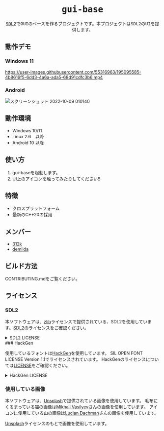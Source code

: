 
<div align="center">
<samp>

# gui-base

[SDL2](https://github.com/libsdl-org/SDL)でGUIのベースを作るプロジェクトです。本プロジェクトはSDL2のUIを提供します。  

</samp>
</div>

## 動作デモ

### Windows 11

https://user-images.githubusercontent.com/55316963/195095585-4b8619f5-6dd3-4a6a-ada5-68d91cdfc3b6.mp4

### Android

![スクリーンショット 2022-10-09 010140](https://user-images.githubusercontent.com/55316963/194716731-008c94cb-3b05-44e4-b69d-b0d7f6fc03a0.png)

## 動作環境

- Windows 10/11
- Linux 2.6　以降
- Android 10 以降

## 使い方

1. gui-baseを起動します。
2. UI上のアイコンを触ってみたりしてください!!

## 特徴

- クロスプラットフォーム
- 最新のC++20の採用

## メンバー

- [312k](https://github.com/312k)
- [demiida](https://github.com/demiida)

## ビルド方法

CONTRIBUTING.mdをご覧ください。

## ライセンス

### SDL2

本ソフトウェアは、[zlib](https://www.zlib.net/zlib_license.html)ライセンスで提供されている、SDL2を使用しています。[SDL2](http://www.libsdl.org/license.php)のライセンスをご確認ください。

<details>
<summary> SDL2 LICENSE</summary>
This software is provided 'as-is', without any express or implied
warranty.  In no event will the authors be held liable for any damages
arising from the use of this software.

Permission is granted to anyone to use this software for any purpose,
including commercial applications, and to alter it and redistribute it
freely, subject to the following restrictions:

1. The origin of this software must not be misrepresented; you must not
   claim that you wrote the original software. If you use this software
   in a product, an acknowledgment in the product documentation would be
   appreciated but is not required.
2. Altered source versions must be plainly marked as such, and must not be
   misrepresented as being the original software.
3. This notice may not be removed or altered from any source distribution.
</details>
### HackGen

使用しているフォントは[HackGen](https://github.com/yuru7/HackGen)を使用しています。
SIL OPEN FONT LICENSE Version 1.1でライセンスされています。
HackGenのライセンスについては[LICENSE](https://github.com/yuru7/HackGen/blob/master/LICENSE)をご確認ください。

<details>
<summary>HackGen LICENSE</summary>

## "白源/HackGen" licensing

Copyright (c) 2019, Yuko OTAWARA. with Reserved Font Name "白源", "HackGen"

This Font Software is licensed under the SIL Open Font License, Version 1.1.
This license is copied below, and is also available with a FAQ at:
<https://scripts.sil.org/OFL>

-----------------------------------------------------------

SIL OPEN FONT LICENSE Version 1.1 - 26 February 2007
-----------------------------------------------------------

PREAMBLE
The goals of the Open Font License (OFL) are to stimulate worldwide
development of collaborative font projects, to support the font creation
efforts of academic and linguistic communities, and to provide a free and
open framework in which fonts may be shared and improved in partnership
with others.

The OFL allows the licensed fonts to be used, studied, modified and
redistributed freely as long as they are not sold by themselves. The
fonts, including any derivative works, can be bundled, embedded,
redistributed and/or sold with any software provided that any reserved
names are not used by derivative works. The fonts and derivatives,
however, cannot be released under any other type of license. The
requirement for fonts to remain under this license does not apply
to any document created using the fonts or their derivatives.

DEFINITIONS
"Font Software" refers to the set of files released by the Copyright
Holder(s) under this license and clearly marked as such. This may
include source files, build scripts and documentation.

"Reserved Font Name" refers to any names specified as such after the
copyright statement(s).

"Original Version" refers to the collection of Font Software components as
distributed by the Copyright Holder(s).

"Modified Version" refers to any derivative made by adding to, deleting,
or substituting -- in part or in whole -- any of the components of the
Original Version, by changing formats or by porting the Font Software to a
new environment.

"Author" refers to any designer, engineer, programmer, technical
writer or other person who contributed to the Font Software.

PERMISSION & CONDITIONS
Permission is hereby granted, free of charge, to any person obtaining
a copy of the Font Software, to use, study, copy, merge, embed, modify,
redistribute, and sell modified and unmodified copies of the Font
Software, subject to the following conditions:

1) Neither the Font Software nor any of its individual components,
in Original or Modified Versions, may be sold by itself.

2) Original or Modified Versions of the Font Software may be bundled,
redistributed and/or sold with any software, provided that each copy
contains the above copyright notice and this license. These can be
included either as stand-alone text files, human-readable headers or
in the appropriate machine-readable metadata fields within text or
binary files as long as those fields can be easily viewed by the user.

3) No Modified Version of the Font Software may use the Reserved Font
Name(s) unless explicit written permission is granted by the corresponding
Copyright Holder. This restriction only applies to the primary font name as
presented to the users.

4) The name(s) of the Copyright Holder(s) or the Author(s) of the Font
Software shall not be used to promote, endorse or advertise any
Modified Version, except to acknowledge the contribution(s) of the
Copyright Holder(s) and the Author(s) or with their explicit written
permission.

5) The Font Software, modified or unmodified, in part or in whole,
must be distributed entirely under this license, and must not be
distributed under any other license. The requirement for fonts to
remain under this license does not apply to any document created
using the Font Software.

TERMINATION
This license becomes null and void if any of the above conditions are
not met.

DISCLAIMER
THE FONT SOFTWARE IS PROVIDED "AS IS", WITHOUT WARRANTY OF ANY KIND,
EXPRESS OR IMPLIED, INCLUDING BUT NOT LIMITED TO ANY WARRANTIES OF
MERCHANTABILITY, FITNESS FOR A PARTICULAR PURPOSE AND NONINFRINGEMENT
OF COPYRIGHT, PATENT, TRADEMARK, OR OTHER RIGHT. IN NO EVENT SHALL THE
COPYRIGHT HOLDER BE LIABLE FOR ANY CLAIM, DAMAGES OR OTHER LIABILITY,
INCLUDING ANY GENERAL, SPECIAL, INDIRECT, INCIDENTAL, OR CONSEQUENTIAL
DAMAGES, WHETHER IN AN ACTION OF CONTRACT, TORT OR OTHERWISE, ARISING
FROM, OUT OF THE USE OR INABILITY TO USE THE FONT SOFTWARE OR FROM
OTHER DEALINGS IN THE FONT SOFTWARE.

</details>

### 使用している画像

本ソフトウェアは、[Unsplash](https://unsplash.com/ja)で提供されている画像を使用しています。
毛布にくるまっている猫の画像は[Mikhail Vasilyev](https://unsplash.com/ja/%E5%86%99%E7%9C%9F/NodtnCsLdTE)さんの画像を使用しています。
アイコンに使用している山の画像は[Lucian Dachman](https://unsplash.com/ja/%E5%86%99%E7%9C%9F/v_mTgSs6UiY)さんの画像を使用しています。

[Unsplash](https://unsplash.com/ja/%E3%83%A9%E3%82%A4%E3%82%BB%E3%83%B3%E3%82%B9)ライセンスのもとで画像を使用しています。
